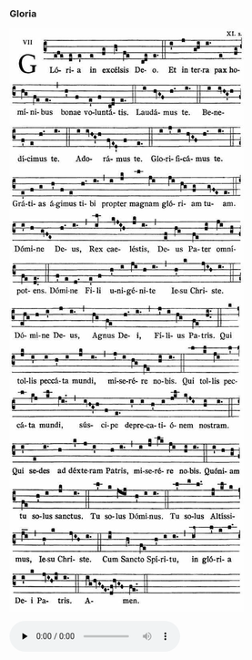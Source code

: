 ### Gloria

![](images/mass-ix-gloria.jpg)

<audio src="https://www.ccwatershed.org/audio/djc_09_gloria_mp3_1/download/" preload="none" controls="controls"></audio>
